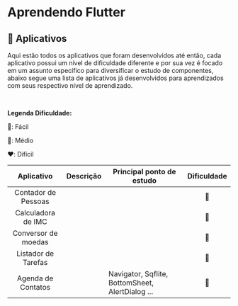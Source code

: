 <h1 class="center">Aprendendo Flutter</h1>

<h2>📱 Aplicativos</h2>
<p>Aqui estão todos os aplicativos que foram desenvolvidos até então, cada aplicativo possui um nível de dificuldade diferente e por sua vez é focado em um assunto específico para diversificar o estudo de componentes, abaixo segue uma lista de aplicativos já desenvolvidos para aprendizados com seus respectivo nível de aprendizado.</p><br>

<p><b>Legenda Dificuldade:</b></p>
<p>💚: Fácil<br></p>
<p>💛: Médio<br></p>
<p>❤️: Difícil</p>

<table>
  <thead>
    <tr>
      <th>
        Aplicativo
      </th>
      <th>
        Descrição
      </th>
      <th>
        Principal ponto de estudo
      </th>
      <th>
        Dificuldade
      </th>      
    </tr>         
  </thead>
  <tbody>
    <tr>
      <td align="center">
        Contador de Pessoas
      </td>
      <td>
      </td>
      <td>
      </td>
      <td align="center">
        💚
      </td>     
    </tr>
    <tr>
      <td align="center">
        Calculadora de IMC
      </td>
      <td>				
      </td>
      <td>
      </td>
      <td align="center">
        💚
      </td>      
    </tr>
    <tr>
      <td align="center">
        Conversor de moedas
      </td>
      <td>
      </td>
      <td>
      </td>
      <td align="center">
        💚
      </td>         
    </tr>
    <tr>
       <td align="center">
        Listador de Tarefas
      </td>
      <td>
      </td>
      <td>
      </td>
      <td align="center">
        💛
      </td>
    </tr>
    <tr>
      <td align="center">
        Agenda de Contatos
      </td>
      <td/>
      <td>Navigator, Sqflite, BottomSheet, AlertDialog ...</td>      
      <td align="center">
        💛
      </td>
    </tr>
  </tbody>
</table>
